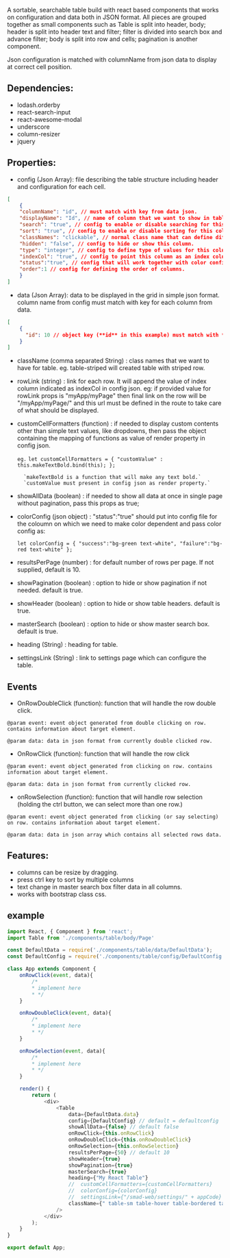 A sortable, searchable table build with react based components that works on configuration and data both in JSON format. 
All pieces are grouped together as small components such as Table is split into header, body; header is split into header text and filter; filter is divided into search box and advance filter; body is split into row and cells; pagination is another component.

Json configuration is matched with columnName from json data to display at correct cell position.

## Dependencies:
- lodash.orderby
- react-search-input
- react-awesome-modal
- underscore
- column-resizer
- jquery


## Properties:
- config (Json Array): file describing the table structure including header and configuration for each cell. 
```json
[
    {
    "columnName": "id", // must match with key from data json.
    "displayName": "Id", // name of column that we want to show in table.
    "search": "true", // config to enable or disable searching for this column. 
    "sort": "true", // config to enable or disable sorting for this column. hold ctrl key to sort by multiple fields.
    "classNames": "clickable", // normal class name that can define different css 
    "hidden": "false", // config to hide or show this column.
    "type": "integer", // config to define type of values for this column. Sorting will be done based on this.
    "indexCol": "true", // config to point this column as an index column.
    "status":"true", // config that will work together with color config in properties.
    "order":1 // config for defining the order of columns. 
    }
]
```

- data (Json Array): data to be displayed in the grid in simple json format. column name from config must match with key for each column from data.
```json
[
    {
      "id": 10 // object key (**id** in this example) must match with **columnName** in config.
    }
]
```
- className (comma separated String) : class names that we want to have for table. eg. table-striped will created table with striped row.
- rowLink (string) : link for each row. It will append the value of index column indicated as indexCol in config json.
eg: if provided value for rowLink props is "myApp/myPage" then final link on the row will be "<baseurl>/myApp/myPage/<indexCol>" and this url must be defined in the route to
take care of what should be displayed.
- customCellFormatters (function) : if needed to display custom contents other than simple text values, like dropdowns, then pass the object containing the mapping of functions as
 value of render property in config json.  
 
    `eg.`
    `let customCellFormatters = {
            "customValue" : this.makeTextBold.bind(this);
        };`
                  
        `makeTextBold is a function that will make any text bold.`
        `customValue must present in config json as render property.`
        
- showAllData (boolean) : if needed to show all data at once in single page without pagination, pass this props as true;
- colorConfig (json object) : "status":"true" should put into config file for the coloumn on which we need to make color dependent and pass color config as:
    
    `let colorConfig = {
            "success":"bg-green text-white",
            "failure":"bg-red text-white"
        };`

- resultsPerPage (number) : for default number of rows per page. If not supplied, default is 10.
- showPagination (boolean) : option to hide or show pagination if not needed. default is true.
- showHeader (boolean) : option to hide or show table headers. default is true.
- masterSearch (boolean) : option to hide or show master search box. default is true.
- heading (String) : heading for table.
- settingsLink (String) : link to settings page which can configure the table.
 

## Events
- OnRowDoubleClick (function): function that will handle the row double click.

`@param event: event object generated from double clicking on row. contains information about target element.`

`@param data: data in json format from currently double clicked row.` 
- OnRowClick (function): function that will handle the row click

`@param event: event object generated from clicking on row. contains information about target element.`

`@param data: data in json format from currently clicked row.`
- onRowSelection (function): function that will handle row selection (holding the ctrl button, we can select more than one row.)

`@param event: event object generated from clicking (or say selecting) on row. contains information about target element.`

`@param data: data in json array which contains all selected rows data.`

## Features:
- columns can be resize by dragging.
- press ctrl key to sort by multiple columns
- text change in master search box filter data in all columns.  
- works with bootstrap class css. 

## example
```javascript
import React, { Component } from 'react';
import Table from './components/table/body/Page'

const DefaultData = require('./components/table/data/DefaultData');
const DefaultConfig = require('./components/table/config/DefaultConfig');

class App extends Component {
    onRowClick(event, data){
        /*
        * implement here
        * */
    }

    onRowDoubleClick(event, data){
        /*
        * implement here
        * */
    }

    onRowSelection(event, data){
        /*
        * implement here
        * */
    }

    render() {
        return (
            <div>
                <Table
                    data={DefaultData.data}
                    config={DefaultConfig} // default = defaultconfig
                    showAllData={false} // default false
                    onRowClick={this.onRowClick}
                    onRowDoubleClick={this.onRowDoubleClick}
                    onRowSelection={this.onRowSelection}
                    resultsPerPage={50} // default 10
                    showHeader={true}
                    showPagination={true}
                    masterSearch={true}
                    heading={"My React Table"}
                    //  customCellFormatters={customCellFormatters}
                    //  colorConfig={colorConfig}
                    //  settingsLink={"/smad-web/settings/" + appCode}
                    className={" table-sm table-hover table-bordered table-striped "}
                />
            </div>
        );
    }
}

export default App;

```
 

